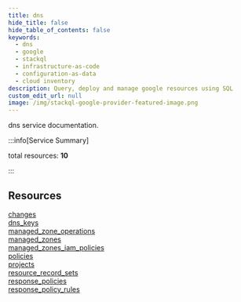 ```yaml
---
title: dns
hide_title: false
hide_table_of_contents: false
keywords:
  - dns
  - google
  - stackql
  - infrastructure-as-code
  - configuration-as-data
  - cloud inventory
description: Query, deploy and manage google resources using SQL
custom_edit_url: null
image: /img/stackql-google-provider-featured-image.png
---
```


dns service documentation.

:::info[Service Summary]

total resources: __10__  

:::

## Resources
<div class="row">
<div class="providerDocColumn">
<a href="/dns/changes/">changes</a><br />
<a href="/dns/dns_keys/">dns_keys</a><br />
<a href="/dns/managed_zone_operations/">managed_zone_operations</a><br />
<a href="/dns/managed_zones/">managed_zones</a><br />
<a href="/dns/managed_zones_iam_policies/">managed_zones_iam_policies</a>
</div>
<div class="providerDocColumn">
<a href="/dns/policies/">policies</a><br />
<a href="/dns/projects/">projects</a><br />
<a href="/dns/resource_record_sets/">resource_record_sets</a><br />
<a href="/dns/response_policies/">response_policies</a><br />
<a href="/dns/response_policy_rules/">response_policy_rules</a>
</div>
</div>